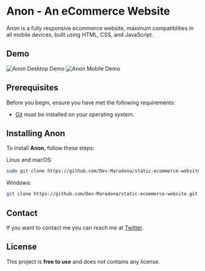 # Anon - An eCommerce Website

Anon is a fully responsive ecommerce website, maximum compatiblities in all mobile devices, built using HTML, CSS, and JavaScript.

## Demo

![Anon Desktop Demo](./website-demo-image/desktop.png "Desktop Demo")
![Anon Mobile Demo](./website-demo-image/mobile.png "Mobile Demo")

## Prerequisites

Before you begin, ensure you have met the following requirements:

* [Git](https://git-scm.com/downloads "Download Git") must be installed on your operating system.

## Installing Anon

To install **Anon**, follow these steps:

Linux and macOS:

```bash
sudo git clone https://github.com/Dev-Maradona/static-ecommerce-website.git
```

Windows:

```bash
git clone https://github.com/Dev-Maradona/static-ecommerce-website.git
```

## Contact

If you want to contact me you can reach me at [Twitter](https://twitter.com/Maradon16007828).

## License

This project is **free to use** and does not contains any license.
